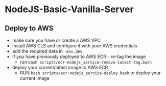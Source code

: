 # NodeJS-Basic-Vanilla-Server

## Deploy to AWS
- make sure you have or create a AWS VPC
- install AWS CLS and configure it with your AWS credentials
- add the required data in `.env.dev`
- if you have previously deployed to AWS ECR - re-tag the image
  - run `bash scripts/ecr-nodejs_service-remove-latest-tag.bash`
- deploy your current/latest image to AWS ECR
  - RUN `bash scripts/ecr-nodejs_service-deploy.bash` to deploy your current image